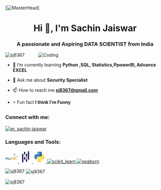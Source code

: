 [![MasterHead](https://res.cloudinary.com/killer-infographics-inc/images/f_auto,q_auto/v1567031539/BlogHeader_Motion/BlogHeader_Motion.jpg?_i=AA)]
<h1 align="center">Hi 👋, I'm Sachin Jaiswar</h1>
<h3 align="center">A passionate and Aspiring DATA SCIENTIST from India</h3>
<img align="right" alt="Coding" width="400" src="https://digitalmarketingtrends.in/wp-content/uploads/2018/05/Digital-Advertising-gif.gif">

<p align="left"> <img src="https://komarev.com/ghpvc/?username=sj8367&label=Profile%20views&color=0e75b6&style=flat" alt="sj8367" /> </p>

- 🌱 I’m currently learning **Python ,SQL, Statistics,PpowerBI, Advance EXCEL**

- 💬 Ask me about **Security Specialist**

- 📫 How to reach me **sj8367@gmail.com**

- ⚡ Fun fact **I think I'm Funny**

<h3 align="left">Connect with me:</h3>
<p align="left">
<a href="https://linkedin.com/in/er. sachin jaiswar" target="blank"><img align="center" src="https://raw.githubusercontent.com/rahuldkjain/github-profile-readme-generator/master/src/images/icons/Social/linked-in-alt.svg" alt="er. sachin jaiswar" height="30" width="40" /></a>
</p>

<h3 align="left">Languages and Tools:</h3>
<p align="left"> <a href="https://www.mysql.com/" target="_blank" rel="noreferrer"> <img src="https://raw.githubusercontent.com/devicons/devicon/master/icons/mysql/mysql-original-wordmark.svg" alt="mysql" width="40" height="40"/> </a> <a href="https://pandas.pydata.org/" target="_blank" rel="noreferrer"> <img src="https://raw.githubusercontent.com/devicons/devicon/2ae2a900d2f041da66e950e4d48052658d850630/icons/pandas/pandas-original.svg" alt="pandas" width="40" height="40"/> </a> <a href="https://www.python.org" target="_blank" rel="noreferrer"> <img src="https://raw.githubusercontent.com/devicons/devicon/master/icons/python/python-original.svg" alt="python" width="40" height="40"/> </a> <a href="https://scikit-learn.org/" target="_blank" rel="noreferrer"> <img src="https://upload.wikimedia.org/wikipedia/commons/0/05/Scikit_learn_logo_small.svg" alt="scikit_learn" width="40" height="40"/> </a> <a href="https://seaborn.pydata.org/" target="_blank" rel="noreferrer"> <img src="https://seaborn.pydata.org/_images/logo-mark-lightbg.svg" alt="seaborn" width="40" height="40"/> </a> </p>

<p><img align="left" src="https://github-readme-stats.vercel.app/api/top-langs?username=sj8367&show_icons=true&locale=en&layout=compact" alt="sj8367" /></p>

<p>&nbsp;<img align="center" src="https://github-readme-stats.vercel.app/api?username=sj8367&show_icons=true&locale=en" alt="sj8367" /></p>

<p><img align="center" src="https://github-readme-streak-stats.herokuapp.com/?user=sj8367&" alt="sj8367" /></p>
